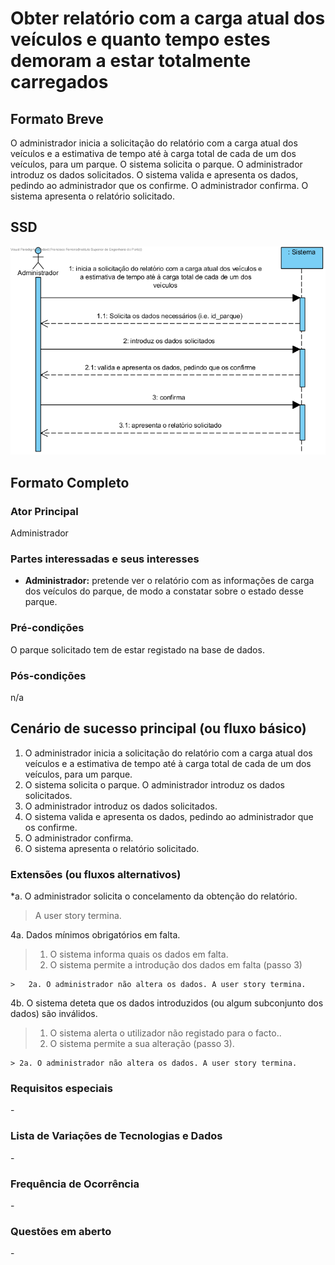 # Obter relatório com a carga atual dos veículos e quanto tempo estes demoram a estar totalmente carregados

## Formato Breve
O administrador inicia a solicitação do relatório com a carga atual dos veículos e a estimativa de tempo até à carga total de cada de um dos veículos, para um parque. O sistema solicita o parque. O administrador introduz os dados solicitados. O sistema valida e apresenta os dados, pedindo ao administrador que os confirme. O administrador confirma. O sistema apresenta o relatório solicitado. 

## SSD
![UC20-SSD.png](SSD_UC20.png)


## Formato Completo

### Ator Principal

Administrador

###  Partes interessadas e seus interesses
* **Administrador:** pretende ver o relatório com as informações de carga dos veículos do parque, de modo a constatar sobre o estado desse parque.

### Pré-condições
O parque solicitado tem de estar registado na base de dados.

### Pós-condições
n/a

## Cenário de sucesso principal (ou fluxo básico)

1. O administrador inicia a solicitação do relatório com a carga atual dos veículos e a estimativa de tempo até à carga total de cada de um dos veículos, para um parque.
2. O sistema solicita o parque. O administrador introduz os dados solicitados.
3. O administrador introduz os dados solicitados. 
4. O sistema valida e apresenta os dados, pedindo ao administrador que os confirme.
5. O administrador confirma.
6. O sistema apresenta o relatório solicitado. 

### Extensões (ou fluxos alternativos)

*a. O administrador solicita o concelamento da obtenção do relatório.
> A user story termina.
	
4a. Dados mínimos obrigatórios em falta.
>	1. O sistema informa quais os dados em falta.
>	2. O sistema permite a introdução dos dados em falta (passo 3)
>
	>	2a. O administrador não altera os dados. A user story termina.

4b. O sistema deteta que os dados introduzidos (ou algum subconjunto dos dados) são inválidos.
> 1. O sistema alerta o utilizador não registado para o facto.. 
> 2. O sistema permite a sua alteração (passo 3).
> 
	> 2a. O administrador não altera os dados. A user story termina.

### Requisitos especiais
\-

### Lista de Variações de Tecnologias e Dados
\-

### Frequência de Ocorrência
\-

### Questões em aberto
\-